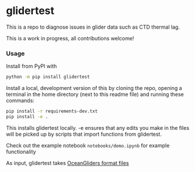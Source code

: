# glidertest

This is a repo to diagnose issues in glider data such as CTD thermal lag.

This is a work in progress, all contributions welcome!


### Usage

Install from PyPI with

```sh
python -m pip install glidertest
```

Install a local, development version of this by cloning the repo, opening a terminal in the home directory (next to this readme file) and running these commands:

```sh
pip install -r requirements-dev.txt
pip install -e . 
```
This installs glidertest locally. -e ensures that any edits you make in the files will be picked up by scripts that import functions from glidertest.

Check out the example notebook `notebooks/demo.ipynb` for example functionality

As input, glidertest takes [OceanGliders format files](https://github.com/OceanGlidersCommunity/OG-format-user-manual)

